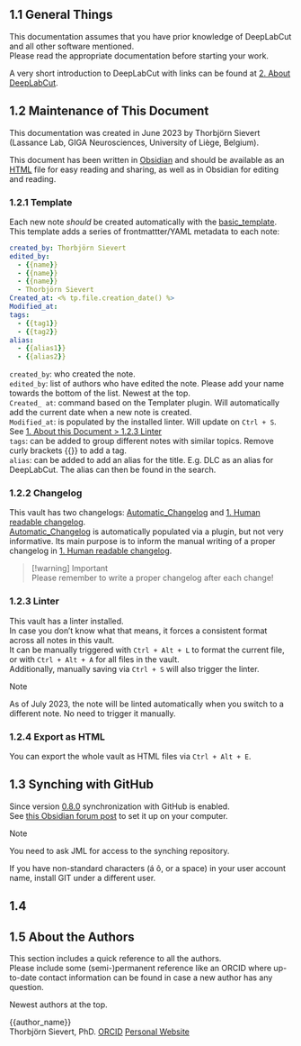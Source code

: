   
  
## 1.1 General Things  
This documentation assumes that you have prior knowledge of DeepLabCut and all other software mentioned.  
Please read the appropriate documentation before starting your work.  
  
A very short introduction to DeepLabCut with links can be found at [2. About DeepLabCut](2.%20About%20DeepLabCut.md).  
  
## 1.2 Maintenance of This Document  
This documentation was created in June 2023 by Thorbjörn Sievert (Lassance Lab, GIGA Neurosciences, University of Liège, Belgium).  
  
This document has been written in [Obsidian](https://obsidian.md/) and should be available as an [HTML](1.%20About%20this%20Document.md#1.2.4%20Export%20as%20HTML) file for easy reading and sharing, as well as in Obsidian for editing and reading.  
  
### 1.2.1 Template  
Each new note *should* be created automatically with the [basic_template](basic_template.md). This template adds a series of frontmattter/YAML metadata to each note:  
  
```YAML  
created_by: Thorbjörn Sievert  
edited_by:  
  - {{name}}  
  - {{name}}  
  - {{name}}  
  - Thorbjörn Sievert  
Created_at: <% tp.file.creation_date() %>  
Modified_at:   
tags:   
  - {{tag1}}  
  - {{tag2}}  
alias:   
  - {{alias1}}  
  - {{alias2}}  
```  
  
`created_by`: who created the note.  
`edited_by`: list of authors who have edited the note. Please add your name towards the bottom of the list. Newest at the top.  
`Created_ at`: command based on the Templater plugin. Will automatically add the current date when a new note is created.  
`Modified_at`: is populated by the installed linter. Will update on `Ctrl + S`. See [1. About this Document > 1.2.3 Linter](1.%20About%20this%20Document.md#1.2.3%20Linter)  
`tags`: can be added to group different notes with similar topics. Remove curly brackets {{}} to add a tag.  
`alias`: can be added to add an alias for the title. E.g. DLC as an alias for DeepLabCut. The alias can then be found in the search.  
  
### 1.2.2 Changelog  
This vault has two changelogs: [Automatic_Changelog](Automatic_Changelog.md) and [1. Human readable changelog](1.%20Human%20readable%20changelog.md).  
[Automatic_Changelog](Automatic_Changelog.md) is automatically populated via a plugin, but not very informative. Its main purpose is to inform the manual writing of a proper changelog in [1. Human readable changelog](1.%20Human%20readable%20changelog.md).  
  
> [!warning] Important  
> Please remember to write a proper changelog after each change!  
  
### 1.2.3 Linter  
This vault has a linter installed.  
In case you don’t know what that means, it forces a consistent format across all notes in this vault.  
It can be manually triggered with `Ctrl + Alt + L` to format the current file, or with `Ctrl + Alt + A` for all files in the vault.  
Additionally, manually saving via `Ctrl + S` will also trigger the linter.  
  
> [!note]  
> As of July 2023, the note will be linted automatically when you switch to a different note. No need to trigger it manually.  
  
### 1.2.4 Export as HTML  
You can export the whole vault as HTML files via `Ctrl + Alt + E`.  
  
## 1.3 Synching with GitHub  
Since version [0.8.0](1.%20Human%20readable%20changelog.md#0.8.0) synchronization with GitHub is enabled.  
See [this Obsidian forum post](https://forum.obsidian.md/t/guide-a-relatively-simple-guide-on-syncing-windows-with-ios-using-git/46547) to set it up on your computer.  
  
> [!note]  
> You need to ask JML for access to the synching repository.  
>   
> If you have non-standard characters (á ô, or a space) in your user account name, install GIT under a different user.  
  
## 1.4  
  
## 1.5 About the Authors  
This section includes a quick reference to all the authors.  
Please include some (semi-)permanent reference like an ORCID where up-to-date contact information can be found in case a new author has any question.  
  
Newest authors at the top.  
  
  
{{author_name}}  
Thorbjörn Sievert, PhD. [ORCID](https://orcid.org/0000-0002-4242-3779) [Personal Website](https://tsievert.com/)  
